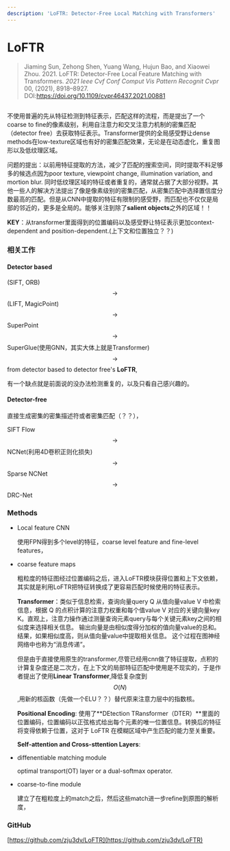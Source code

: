 ```yaml
---
description: 'LoFTR: Detector-Free Local Matching with Transformers'
---
```


# LoFTR

> Jiaming Sun, Zehong Shen, Yuang Wang, Hujun Bao, and Xiaowei Zhou. 2021. LoFTR: Detector-Free Local Feature Matching with Transformers. _2021 Ieee Cvf Conf Comput Vis Pattern Recognit Cvpr_ 00, (2021), 8918–8927. DOI:https://doi.org/10.1109/cvpr46437.2021.00881



<figure><img src="https://s2.loli.net/2022/03/25/uh3J2RIxL9isO5H.gif" alt=""><figcaption></figcaption></figure>

不使用普遍的先从特征检测到特征表示，匹配这样的流程，而是提出了一个coarse to fine的像素级别，利用自注意力和交叉注意力机制的密集匹配（detector free）去获取特征表示。Transformer提供的全局感受野让dense methods在low-texture区域也有好的密集匹配效果，无论是在动态虚化，重复图形以及低纹理区域。

问题的提出：以前用特征提取的方法，减少了匹配的搜索空间，同时提取不料足够多的候选点因为poor texture, viewpoint change, illumination variation, and mortion blur. 同时低纹理区域的特征或者重复的，通常就占据了大部分视野。其他一些人的解决方法提出了像是像素级别的密集匹配，从密集匹配中选择置信度分数最高的匹配。但是从CNN中提取的特征有限制的感受野，而匹配也不仅仅是局部的邻近的，更多是全局的。能够关注到除了**salient objects**之外的区域！！

**KEY**：从transformer里面得到的位置编码以及感受野让特征表示更加context-dependent and position-dependent.(上下文和位置独立？？)

### 相关工作

#### **Detector based**

(SIFT, ORB) $$\to$$ (LIFT, MagicPoint)$$\to$$ SuperPoint$$\to$$ SuperGlue(使用GNN，其实大体上就是Transformer)$$\to$$from detector based to detector free's **LoFTR**,

有一个缺点就是前面说的没办法检测重复的，以及只看自己感兴趣的。

#### **Detector-free**

直接生成密集的密集描述符或者密集匹配（？？），

SIFT Flow $$\to$$ NCNet(利用4D卷积正则化损失) $$\to$$ Sparse NCNet $$\to$$ DRC-Net

### Methods

*   Local feature CNN

    使用FPN得到多个level的特征，coarse level feature and fine-level features，
*   coarse feature maps

    粗粒度的特征图经过位置编码之后，进入LoFTR模块获得位置和上下文依赖，其实就是利用LoFTR把特征转换成了更容易匹配时候使用的特征表示。

    **Transformer**：类似于信息检索，查询向量query Q 从值向量value V 中检索信息，根据 Q 的点积计算的注意力权重和每个值value V 对应的关键向量key K。直观上，注意力操作通过测量查询元素query与每个关键元素key之间的相似度来选择相关信息。 输出向量是由相似度得分加权的值向量value的总和。 结果，如果相似度高，则从值向量value中提取相关信息。 这个过程在图神经网络中也称为“消息传递”。

    但是由于直接使用原生的transformer,尽管已经用cnn做了特征提取，点积的计算复杂度还是二次方，在上下文的局部特征匹配中使用是不现实的，于是作者提出了使用**Linear Transformer**,降低复杂度到$$O(N)$$,用新的核函数（先做一个ELU？？）替代原来注意力层中的指数核。

    **Positional Encoding**: 使用了**DEtection TRansformer（DTER）**里面的位置编码，位置编码以正弦格式给出每个元素的唯一位置信息。转换后的特征将变得依赖于位置，这对于 LoFTR 在模糊区域中产生匹配的能力至关重要。

    **Self-attention and Cross-sttention Layers**:
*   diffenentiable matching module

    optimal transport(OT) layer or a dual-softmax operator.
*   coarse-to-fine module

    建立了在粗粒度上的match之后，然后这些match进一步refine到原图的解析度，

### GitHub

[https://github.com/zju3dv/LoFTR](https://github.com/zju3dv/LoFTR)
